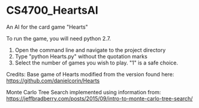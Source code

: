 # CS4700_HeartsAI
An AI for the card game "Hearts"

To run the game, you will need python 2.7.
1. Open the command line and navigate to the project directory
2. Type "python Hearts.py" without the quotation marks
3. Select the number of games you wish to play. "1" is a safe choice.

Credits:
Base game of Hearts modified from the version found here: https://github.com/danielcorin/Hearts

Monte Carlo Tree Search implemented using information from: https://jeffbradberry.com/posts/2015/09/intro-to-monte-carlo-tree-search/
